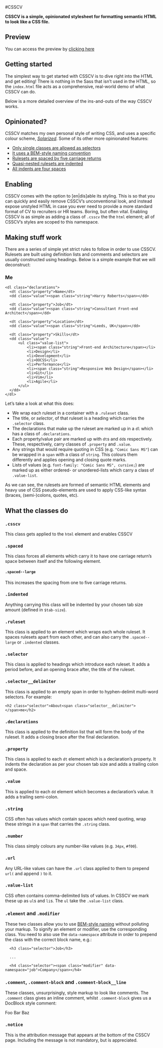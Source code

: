 #CSSCV

**CSSCV is a simple, opinionated stylesheet for formatting semantic HTML to look
like a CSS file.**

## Preview
You can access the preview by [clicking here](https://itsmichaeldiego.github.io/csscv/)

## Getting started

The simplest way to get started with CSSCV is to dive right into the HTML and
get editing! There is nothing in the Sass that isn’t used in the HTML, so the
`index.html` file acts as a comprehensive, real-world demo of what CSSCV can do.

Below is a more detailed overview of the ins-and-outs of the way CSSCV works.

## Opinionated?

CSSCV matches my own personal style of writing CSS, and uses a specific colour
scheme, [<cite>Solarized</cite>](http://ethanschoonover.com/solarized). Some of
its other more opinionated features:

* [Only single classes are allowed as selectors](http://csswizardry.com/2012/05/keep-your-css-selectors-short/)
* [It uses a BEM-style naming convention](http://csswizardry.com/2013/01/mindbemding-getting-your-head-round-bem-syntax/)
* [Rulesets are spaced by five carriage returns](https://github.com/csswizardry/CSS-Guidelines#section-titles)
* [Quasi-nested rulesets are indented](https://github.com/csswizardry/CSS-Guidelines#anatomy-of-rulesets)
* [All indents are four spaces](https://github.com/csswizardry/CSS-Guidelines#anatomy-of-rulesets)

## Enabling

CSSCV comes with the option to [en|dis]able its styling. This is so that you can
quickly and easily remove CSSCV’s unconventional look, and instead expose
unstyled HTML in case you ever need to provide a more standard format of CV to
recruiters or HR teams. Boring, but often vital. Enabling CSSCV is as simple as
adding a class of `.csscv` the the `html` element; all of CSSCV’s styles are
scoped to this namespace.

## Making stuff work

There are a series of simple yet strict rules to follow in order to use CSSCV.
Rulesets are built using definition lists and comments and selectors are usually
constructed using headings. Below is a simple example that we will deconstruct:

  <div class="ruleset">
    <h3 class="selector">Me</h3>

    <dl class="declarations">
      <dt class="property">Name</dt>
      <dd class="value"><span class="string">Harry Roberts</span></dd>

      <dt class="property">Job</dt>
      <dd class="value"><span class="string">Consultant Front-end Architect</span></dd>

      <dt class="property">Location</dt>
      <dd class="value"><span class="string">Leeds, UK</span></dd>

      <dt class="property">Skills</dt>
      <dd class="value">
          <ul class="value-list">
              <li><span class="string">Front-end Architecture</span></li>
              <li>Design</li>
              <li>Development</li>
              <li>OOCSS</li>
              <li>Performance</li>
              <li><span class="string">Responsive Web Design</span></li>
              <li>Git</li>
              <li>Vim</li>
              <li>Agile</li>
          </ul>
      </dd>
    </dl>
  </div>

Let’s take a look at what this does:

* We wrap each ruleset in a container with a `.ruleset` class.
* The title, or _selector_, of that ruleset is a heading which carries the
  `.selector` class.
* The declarations that make up the ruleset are marked up in a `dl` which has a
  class of `.declarations`.
* Each property/value pair are marked up with `dt`s and `dd`s respectively.
  These, respectively, carry classes of `.property` and `.value`.
* Any strings that would require quoting in CSS (e.g. `"Comic Sans MS"`) can
  be wrapped in a `span` with a class of `string`. This colours them differently
  and applies opening and closing quote marks.
* Lists of values (e.g. `font-family: "Comic Sans MS", cursive;`) are marked up
  as either ordered- or unordered-lists which carry a class of `.value-list`.

As we can see, the rulesets are formed of semantic HTML elements and heavy use
of CSS pseudo-elements are used to apply CSS-like syntax (braces, (semi-)colons,
quotes, etc).

## What the classes do

### `.csscv`

This class gets applied to the `html` element and enables CSSCV

### `.spaced`

This class forces all elements which carry it to have one carriage return’s
space between itself and the following element.

#### `.spaced--large`

This increases the spacing from one to five carriage returns.

### `.indented`

Anything carrying this class will be indented by your chosen tab size amount
(defined in `$tab-size`).

### `.ruleset`

This class is applied to an element which wraps each whole ruleset. It spaces
rulesets apart from each other, and can also carry the `.spaced--large` or
`.indented` classes.

### `.selector`

This class is applied to headings which introduce each ruleset. It adds a period
before, and an opening brace after, the title of the ruleset.

### `.selector__delimiter`

This class is applied to an empty span in order to hyphen-delimit multi-word
selectors. For example:

    <h2 class="selector">About<span class="selector__delimiter"> </span>me</h2>

### `.declarations`

This class is applied to the definition list that will form the body of the
ruleset. It adds a closing brace after the final declaration.

### `.property`

This class is applied to each `dt` element which is a declaration’s property. It
indents the declaration as per your chosen tab size and adds a trailing colon
and space.

### `.value`

This is applied to each `dd` element which becomes a declaration’s value. It
adds a trailing semi-colon.

### `.string`

CSS often has values which contain spaces which need quoting, wrap these strings
in a `span` that carries the `.string` class.

### `.number`

This class simply colours any number-like values (e.g. `34px`, `#f00`).

### `.url`

Any URL-like values can have the `.url` class applied to them to prepend `url(`
and append `)` to it.

### `.value-list`

CSS often contains comma-delimited lists of values. In CSSCV we mark these up
as `ul`s and `li`s. The `ul` take the `.value-list` class.

### `.element` and `.modifier`

These two classes allow you to use
[BEM-style naming](http://csswizardry.com/2013/01/mindbemding-getting-your-head-round-bem-syntax/)
without polluting your markup. To signify an element or modifier, use the
corresponding class. You need to also use the `data-namespace` attribute in
order to prepend the class with the correct block name, e.g.:

```
  <h3 class="selector">Job</h3>

  ...

  <h4 class="selector"><span class="modifier" data-namespace="job">Company</span></h4>
```

### `.comment`, `.comment-block` and `.comment-block__line`

These classes, unsurprisingly, style markup to look like comments. The `.comment`
class gives an inline comment, whilst `.comment-block` gives us a DocBlock
style comment:

  <p class="comment-block">
    <span class="comment-block__line">Foo</span>
    <span class="comment-block__line">Bar</span>
    <span class="comment-block__line">Baz</span>
  </p>

### `.notice`

This is the attribution message that appears at the bottom of the CSSCV page.
Including the message is not mandatory, but is appreciated.
